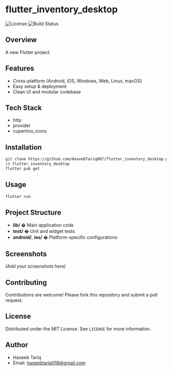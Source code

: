 # flutter_inventory_desktop

![License](https://img.shields.io/badge/license-MIT-blue.svg)
![Build Status](https://img.shields.io/badge/build-passing-brightgreen)

## Overview
A new Flutter project.

## Features
- Cross-platform (Android, iOS, Windows, Web, Linux, macOS)
- Easy setup & deployment
- Clean UI and modular codebase

## Tech Stack
- http
- provider
- cupertino_icons

## Installation
```bash
git clone https://github.com/HaseebTariq007/flutter_inventory_desktop.git
cd flutter_inventory_desktop
flutter pub get
```

## Usage
```bash
flutter run
```

## Project Structure
- **lib/** � Main application code
- **test/** � Unit and widget tests
- **android/**, **ios/** � Platform-specific configurations

## Screenshots
*(Add your screenshots here)*

## Contributing
Contributions are welcome! Please fork this repository and submit a pull request.

## License
Distributed under the MIT License. See `LICENSE` for more information.

## Author
- Haseeb Tariq
- Email: haseebtariq018@gmail.com
